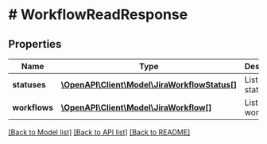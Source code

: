 # # WorkflowReadResponse

## Properties

Name | Type | Description | Notes
------------ | ------------- | ------------- | -------------
**statuses** | [**\OpenAPI\Client\Model\JiraWorkflowStatus[]**](JiraWorkflowStatus.md) | List of statuses. | [optional]
**workflows** | [**\OpenAPI\Client\Model\JiraWorkflow[]**](JiraWorkflow.md) | List of workflows. | [optional]

[[Back to Model list]](../../README.md#models) [[Back to API list]](../../README.md#endpoints) [[Back to README]](../../README.md)
